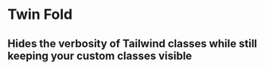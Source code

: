 # Twin Fold

## Hides the verbosity of Tailwind classes while still keeping your custom classes visible
